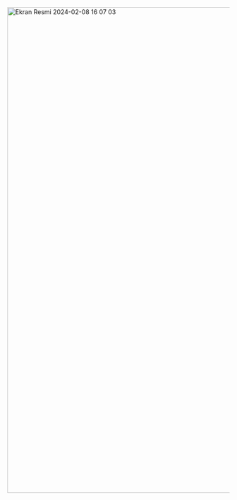 <img width="1102" alt="Ekran Resmi 2024-02-08 16 07 03" src="https://github.com/kutayakpnar/YoutubeClone/assets/110727949/2274d75d-b42b-47ab-b533-ecd4f601d8a2">
